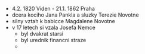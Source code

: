 - 4.2. 1820 Viden - 21.1. 1862 Praha
- dcera kociho Jana Pankla a sluzky Terezie Novotne
- silny vztah k babicce Magdalene Novotne
- v 17 letech si vzala Josefa Nemce
	- byl dvakrat starsi
	- byl urednik financni straze
	- 
